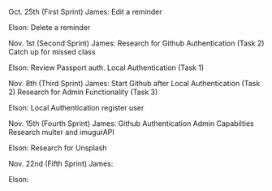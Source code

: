 Oct. 25th (First Sprint)
James:
Edit a reminder

Elson:
Delete a reminder

Nov. 1st (Second Sprint)
James:
Research for Github Authentication (Task 2)
Catch up for missed class

Elson:
Review Passport auth. 
Local Authentication (Task 1)

Nov. 8th (Third Sprint)
James:
Start Github after Local Authentication (Task 2)
Research for Admin Functionality (Task 3)

Elson: 
Local Authentication
register user



Nov. 15th (Fourth Sprint)
James:
Github Authentication
Admin Capabilties
Research multer and imugurAPI

Elson:
Research for Unsplash

Nov. 22nd (Fifth Sprint)
James:

Elson:




